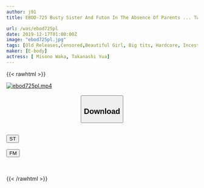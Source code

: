 ```yaml
---
author: j91
title: EBOD-725 Busty Sister And Futon In The Absence Of Parents ... Two People Sandwiched In The Shape Of A River And Stuck Closely Raw Raw Sex Waka Misono Yuu Takanashi

url: /was/ebod725pl
date: 2019-12-17T01:00:00Z
image: "ebod725pl.jpg"
tags: [Old Releases,Censored,Beautiful Girl, Big tits, Hardcore, Incest, Nasty, Sister ]
maker: [E-body]
actress: [ Misono Waka, Takanashi Yua]
---
```



{{< rawhtml >}}

<div class="video" data-videoid="LY2yoMYoy6TRqPl">
    <a href="javascript:;">
        <img src="/was/ebod725pl/ebod725pl.jpg" width="WIDTH" height="HEIGHT" alt="ebod725pl.mp4" loading="lazy">
    </a>
</div>

<script type="text/javascript" src="https://j91.asia/asset/on-demand-st.js"></script>

<br>
  <link rel="stylesheet" href="https://j91.asia/asset/bs5.css">
  
  <center>
  <button class="btn btn-primary" type="button" data-bs-toggle="collapse" data-bs-target=".multi-collapse" aria-expanded="false" aria-controls="multiCollapseExample1 multiCollapseExample2"><h2>Download</h2></button></center>
</p>
<div class="row">
  <div class="col">
    <div class="collapse multi-collapse" id="multiCollapseExample1">
      <div class="card card-body">
	      	      <br>
<div class="buttons">  
<a href="https://streamtape.to/v/LY2yoMYoy6TRqPl" target="_blank"><button class="btn-hover color-3"><i class="fa fa-download"></i> ST</button></a></div>
    </div>
  </div>
</div>
  <div class="col">
    <div class="collapse multi-collapse" id="multiCollapseExample2">
      <div class="card card-body">
	      <br>
<div class="buttons">
    <a href="https://filemoon.sx/d/6hgc5gi3ibti" target="_blank"><button class="btn-hover color-8"><i class="fa fa-download"></i> FM</button></a></div>
<br><br>
      </div>
    </div>
  </div>
</div>

{{< /rawhtml >}}